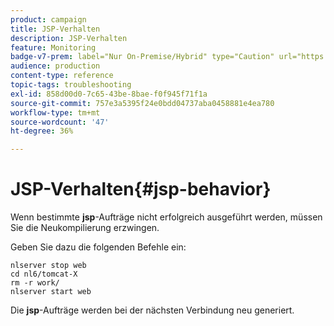 ```yaml
---
product: campaign
title: JSP-Verhalten
description: JSP-Verhalten
feature: Monitoring
badge-v7-prem: label="Nur On-Premise/Hybrid" type="Caution" url="https://experienceleague.adobe.com/docs/campaign-classic/using/installing-campaign-classic/architecture-and-hosting-models/hosting-models-lp/hosting-models.html?lang=de" tooltip="Gilt nur für Hybrid- und On-Premise-Bereitstellungen"
audience: production
content-type: reference
topic-tags: troubleshooting
exl-id: 858d00d0-7c65-43be-8bae-f0f945f71f1a
source-git-commit: 757e3a5395f24e0bdd04737aba0458881e4ea780
workflow-type: tm+mt
source-wordcount: '47'
ht-degree: 36%

---
```


# JSP-Verhalten{#jsp-behavior}



Wenn bestimmte **jsp**-Aufträge nicht erfolgreich ausgeführt werden, müssen Sie die Neukompilierung erzwingen.

Geben Sie dazu die folgenden Befehle ein:

```
nlserver stop web
cd nl6/tomcat-X
rm -r work/
nlserver start web
```

Die **jsp**-Aufträge werden bei der nächsten Verbindung neu generiert.
